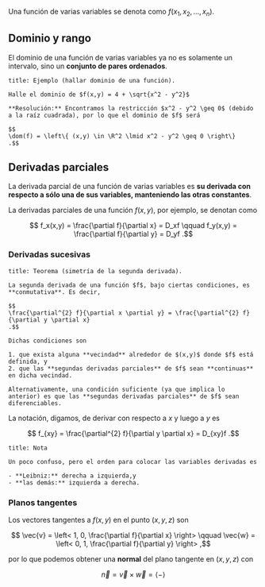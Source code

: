 Una función de varias variables se denota como $f(x_1,x_2,\ldots,x_n)$.

## Dominio y rango

El dominio de una función de varias variables ya no es solamente un intervalo, sino un **conjunto de pares ordenados**.

```ad-example
title: Ejemplo (hallar dominio de una función).

Halle el dominio de $f(x,y) = 4 + \sqrt{x^2 - y^2}$

**Resolución:** Encontramos la restricción $x^2 - y^2 \geq 0$ (debido a la raíz cuadrada), por lo que el dominio de $f$ será

$$
\dom(f) = \left\{ (x,y) \in \R^2 \lmid x^2 - y^2 \geq 0 \right\}
.$$

```

## Derivadas parciales

La derivada parcial de una función de varias variables es **su derivada con respecto a sólo una de sus variables, manteniendo las otras constantes**.

La derivadas parciales de una función $f(x,y)$, por ejemplo, se denotan como

$$
f_x(x,y) = \frac{\partial f}{\partial x} = D_xf \qquad f_y(x,y) = \frac{\partial f}{\partial y} = D_yf
.$$

### Derivadas sucesivas

```ad-theorem
title: Teorema (simetría de la segunda derivada).

La segunda derivada de una función $f$, bajo ciertas condiciones, es **conmutativa**. Es decir,

$$
\frac{\partial^{2} f}{\partial x \partial y} = \frac{\partial^{2} f}{\partial y \partial x} 
.$$

Dichas condiciones son

1. que exista alguna **vecindad** alrededor de $(x,y)$ donde $f$ está definida, y
2. que las **segundas derivadas parciales** de $f$ sean **continuas** en dicha vecindad.

Alternativamente, una condición suficiente (ya que implica lo anterior) es que las **segundas derivadas parciales** de $f$ sean diferenciables.

```

La notación, digamos, de derivar con respecto a $x$ y luego a $y$ es

$$
f_{xy} = \frac{\partial^{2} f}{\partial y \partial x} = D_{xy}f
.$$

```ad-note
title: Nota

Un poco confuso, pero el orden para colocar las variables derivadas es

- **Leibniz:** derecha a izquierda,y 
- **las demás:** izquierda a derecha.

```

### Planos tangentes

Los vectores tangentes a $f(x,y)$ en el punto $(x, y, z)$ son

$$
\vec{v} = \left< 1, 0, \frac{\partial f}{\partial x}  \right> \qquad \vec{w} = \left< 0, 1, \frac{\partial f}{\partial y}  \right>
,$$

por lo que podemos obtener una **normal** del plano tangente en $(x,y,z)$ con

$$
\vec{n} = \vec{v} \times \vec{w} = \left< - \right> 
$$